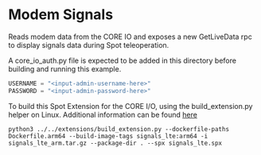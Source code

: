 <!--
Copyright (c) 2023 Boston Dynamics, Inc.  All rights reserved.

Downloading, reproducing, distributing or otherwise using the SDK Software
is subject to the terms and conditions of the Boston Dynamics Software
Development Kit License (20191101-BDSDK-SL).
-->

# Modem Signals

Reads modem data from the CORE IO and exposes a new GetLiveData rpc to display signals data during Spot teleoperation.

A core_io_auth.py file is expected to be added in this directory before building and running this example.

```python
USERNAME = "<input-admin-username-here>"
PASSWORD = "<input-admin-password-here>"
```

To build this Spot Extension for the CORE I/O, using the build_extension.py helper on Linux. Additional information can be found [here](../../../../docs/payload/docker_containers.md)

```
python3 ../../extensions/build_extension.py --dockerfile-paths Dockerfile.arm64 --build-image-tags signals_lte:arm64 -i signals_lte_arm.tar.gz --package-dir . --spx signals_lte.spx
```
